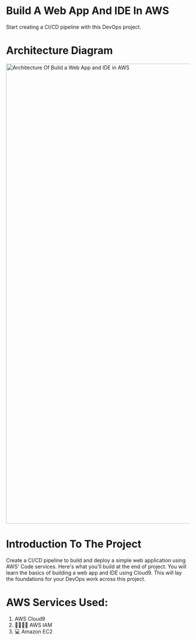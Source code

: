 # Build A Web App And IDE In AWS

Start creating a CI/CD pipeline with this DevOps project.

# Architecture Diagram

<img width="1259" alt="Architecture Of Build a Web App and IDE in AWS" src="https://github.com/user-attachments/assets/e1c3dfe2-422c-4ac3-83a2-f2fc897a793d">

# Introduction To The Project

Create a CI/CD pipeline to build and deploy a simple web application using AWS' Code services.
Here's what you'll build at the end of project. You will learn the basics of building a web app and IDE using Cloud9. This will lay the foundations for your DevOps work across this project.

# AWS Services Used:

1. AWS Cloud9
2. 👩‍👩‍👧‍👧 AWS IAM 
3. 💻 Amazon EC2
